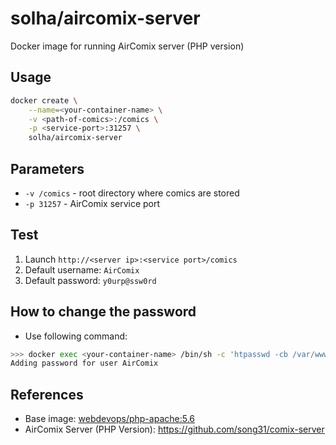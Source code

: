 # solha/aircomix-server
Docker image for running AirComix server (PHP version)

## Usage
```bash
docker create \
    --name=<your-container-name> \
    -v <path-of-comics>:/comics \
    -p <service-port>:31257 \
    solha/aircomix-server
```

## Parameters
* `-v /comics` - root directory where comics are stored
* `-p 31257` - AirComix service port

## Test
1. Launch `http://<server ip>:<service port>/comics`
2. Default username: `AirComix`
3. Default password: `y0urp@ssw0rd`

## How to change the password
* Use following command:
```bash
>>> docker exec <your-container-name> /bin/sh -c 'htpasswd -cb /var/www/comix-server/.htpasswd AirComix <your-password>'
Adding password for user AirComix
```

## References
* Base image: [webdevops/php-apache:5.6](https://hub.docker.com/r/webdevops/php-apache/)
* AirComix Server (PHP Version): https://github.com/song31/comix-server

